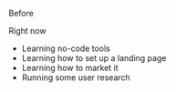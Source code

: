Before

Right now
* Learning no-code tools
* Learning how to set up a landing page
* Learning how to market it
* Running some user research 






















